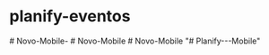 # planify-eventos
#   N o v o - M o b i l e -  
 #   N o v o - M o b i l e  
 # Novo-Mobile
"# Planify---Mobile" 
